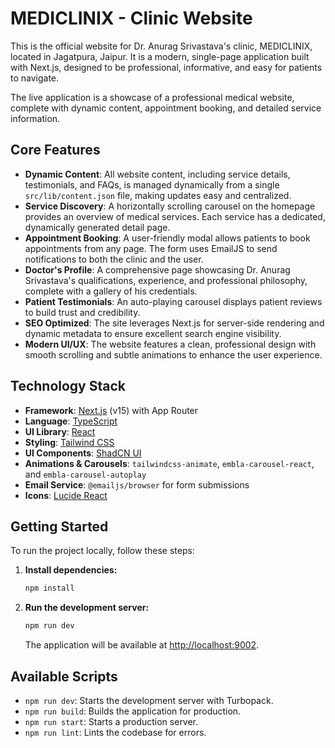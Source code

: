# MEDICLINIX - Clinic Website

This is the official website for Dr. Anurag Srivastava's clinic, MEDICLINIX, located in Jagatpura, Jaipur. It is a modern, single-page application built with Next.js, designed to be professional, informative, and easy for patients to navigate.

The live application is a showcase of a professional medical website, complete with dynamic content, appointment booking, and detailed service information.

## Core Features

-   **Dynamic Content**: All website content, including service details, testimonials, and FAQs, is managed dynamically from a single `src/lib/content.json` file, making updates easy and centralized.
-   **Service Discovery**: A horizontally scrolling carousel on the homepage provides an overview of medical services. Each service has a dedicated, dynamically generated detail page.
-   **Appointment Booking**: A user-friendly modal allows patients to book appointments from any page. The form uses EmailJS to send notifications to both the clinic and the user.
-   **Doctor's Profile**: A comprehensive page showcasing Dr. Anurag Srivastava's qualifications, experience, and professional philosophy, complete with a gallery of his credentials.
-   **Patient Testimonials**: An auto-playing carousel displays patient reviews to build trust and credibility.
-   **SEO Optimized**: The site leverages Next.js for server-side rendering and dynamic metadata to ensure excellent search engine visibility.
-   **Modern UI/UX**: The website features a clean, professional design with smooth scrolling and subtle animations to enhance the user experience.

## Technology Stack

-   **Framework**: [Next.js](https://nextjs.org/) (v15) with App Router
-   **Language**: [TypeScript](https://www.typescriptlang.org/)
-   **UI Library**: [React](https://react.dev/)
-   **Styling**: [Tailwind CSS](https://tailwindcss.com/)
-   **UI Components**: [ShadCN UI](https://ui.shadcn.com/)
-   **Animations & Carousels**: `tailwindcss-animate`, `embla-carousel-react`, and `embla-carousel-autoplay`
-   **Email Service**: `@emailjs/browser` for form submissions
-   **Icons**: [Lucide React](https://lucide.dev/)

## Getting Started

To run the project locally, follow these steps:

1.  **Install dependencies:**
    ```bash
    npm install
    ```

2.  **Run the development server:**
    ```bash
    npm run dev
    ```

    The application will be available at [http://localhost:9002](http://localhost:9002).

## Available Scripts

-   `npm run dev`: Starts the development server with Turbopack.
-   `npm run build`: Builds the application for production.
-   `npm run start`: Starts a production server.
-   `npm run lint`: Lints the codebase for errors.
